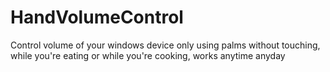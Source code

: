 # HandVolumeControl
Control volume of your windows device only using palms without touching, while you're eating or while you're cooking, works anytime anyday
